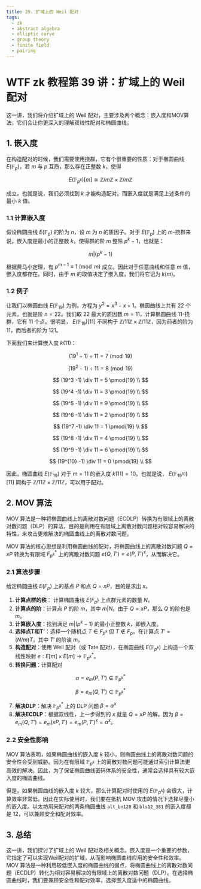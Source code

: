 ```yaml
---
title: 39. 扩域上的 Weil 配对
tags:
  - zk
  - abstract algebra
  - elliptic curve
  - group theory
  - finite field
  - pairing
---
```


# WTF zk 教程第 39 讲：扩域上的 Weil 配对

这一讲，我们将介绍扩域上的 Weil 配对，主要涉及两个概念：嵌入度和MOV算法，它们会让你更深入的理解双线性配对和椭圆曲线。

## 1. 嵌入度

在构造配对的时候，我们需要使用挠群，它有个很重要的性质：对于椭圆曲线 $E(\mathbb{F}_p)$，若 $m$ 与 $p$ 互质，那么存在正整数 $k$，使得

$$
E(\mathbb{F}_{p^{k}})[m] \cong \mathbb{Z}/m\mathbb{Z} \times \mathbb{Z}/m\mathbb{Z}
$$

成立。也就是说，我们必须找到 $k$ 才能构造配对。而嵌入度就是满足上述条件的最小 $k$ 值。

### 1.1 计算嵌入度

假设椭圆曲线 $E(\mathbb{F}_p)$ 的阶为 $n$，设 $m$ 为 $n$ 的质因子。对于 $E(\mathbb{F}_p)$ 上的 $m$-挠群来说，嵌入度是最小的正整数 $k$，使得群的阶 $m$ 整除 $p^k - 1$，也就是：

$$
m | (p^k - 1)
$$

根据费马小定理，有 $p^{m-1} \equiv 1 \pmod{m}$ 成立。因此对于任意曲线和任意 $m$ 值，嵌入度都存在。同时，由于 $m$ 的取值决定了嵌入度，我们将它记为 $k(m)$。

### 1.2 例子

让我们以椭圆曲线 $E(\mathbb{F}_ {19})$ 为例，方程为 $y^2 = x^3 - x + 1$。椭圆曲线上共有 22 个元素，也就是阶 $n = 22$。我们取 22 最大的质因数 $m = 11$，计算椭圆曲线 $11$-挠群，它有 $11$ 个点。很明显， $E(\mathbb{F}_{19})[11]$ 不同构于 $\mathbb{Z}/11\mathbb{Z} \times \mathbb{Z}/11\mathbb{Z}$，因为前者的阶为 11，而后者的阶为 121。

下面我们来计算嵌入度 $k(11)$：

$$
(19^1 -1) \div 11 =  7 \pmod{19}
$$

$$
(19^2 -1) \div 11 =  8 \pmod{19}
$$

$$
(19^3 -1) \div 11 =  5 \pmod{19} \\
$$

$$
(19^4 -1) \div 11 =  3 \pmod{19} \\
$$

$$
(19^5 -1) \div 11 =  9 \pmod{19} \\
$$

$$
(19^6 -1) \div 11 =  2 \pmod{19} \\
$$

$$
(19^7 -1) \div 11 =  1 \pmod{19} \\
$$

$$
(19^8 -1) \div 11 =  4 \pmod{19} \\
$$

$$
(19^9 -1) \div 11 =  6 \pmod{19} \\
$$

$$
(19^{10} -1) \div 11 =  0 \pmod{19} \\
$$

因此，椭圆曲线 $E(\mathbb{F}_ {19})$ 对于 $m = 11$ 的嵌入度 $k(11) = 10$。也就是说， $E(\mathbb{F}_{19^{10}})[11]$ 同构于 $\mathbb{Z}/11\mathbb{Z} \times \mathbb{Z}/11\mathbb{Z}$，可以用于配对。

## 2. MOV 算法

MOV 算法是一种将椭圆曲线上的离散对数问题（ECDLP）转换为有限域上的离散对数问题（DLP）的算法，目的是利用在有限域上离散对数问题相对较容易解决的特性，来攻击更难解决的椭圆曲线上的离散对数问题。

MOV 算法的核心思想是利用椭圆曲线的配对，将椭圆曲线上的离散对数问题 $Q = xP$ 转换为有限域 $F_{p^k}^*$ 上的离散对数问题 $e(Q, T') = e(P,T')^x$，从而解决它。

### 2.1 算法步骤

给定椭圆曲线 $E(F_p)$ 上的基点 $P$ 和点 $Q = xP$，目的是求出 $x$。

1. **计算点群的秩**： 计算椭圆曲线 $E(F_p)$ 上点群元素的数量 $N$。
2. **计算点的阶**：计算点 $P$ 的阶 $m$，其中 $m | N$。由于 $Q = xP$，那么 $Q$ 的阶也是 $m$。
3. **计算嵌入度**：找到满足 $m | (p^k - 1)$ 的最小正整数 $k$，即嵌入度。
4. **选择点T和T'**：选择一个随机点 $T \in F_{p^k}$ 但 $T \notin F_{p}$。在计算点 $T' = (N/m)T$，其中 $T'$ 的阶诶 $m$。
5. **构造配对**：使用 Weil 配对（或 Tate 配对），在椭圆曲线 $E(\mathbb{F}_ {p^k})$ 上构造一个双线性映射 $e: E[m] \times E[m] \rightarrow \mathbb{F}_{p^k}^*$。
6. **转换问题**：计算配对

  $$
  \alpha = e_m(P, T') \in \mathbb{F}_{p^k}^*
  $$

  $$
  \beta = e_m(Q, T') \in \mathbb{F}_{p^k}^*
  $$

7. **解决DLP**：解决 $\mathbb{F}_{p^k}^*$ 上的 DLP 问题 $\beta = \alpha^x$
8. **解决ECDLP**：根据双线性，上一步得到的 $x$ 就是 $Q = xP$ 的解。因为 $\beta = e_m(Q, T') = e_m(xP, T') = e_m(P, T')^x = \alpha ^x$。

### 2.2 安全性影响

MOV 算法表明，如果椭圆曲线的嵌入度 $k$ 较小，则椭圆曲线上的离散对数问题的安全性会受到威胁。因为在有限域 $\mathbb{F}_{p^k}$ 上的离散对数问题可能通过索引计算法更高效的解决。因此，为了保证椭圆曲线密码体系的安全性，通常会选择具有较大嵌入度的椭圆曲线。

但是，如果椭圆曲线的嵌入度 $k$ 较大，那么计算配对时使用的 $E(\mathbb{F}_{p^k})$ 会很大，计算效率非常低。因此在实际使用时，我们要在抵抗 MOV 攻击的情况下选择尽量小的嵌入度。以太坊用来配对的两条椭圆曲线 `alt_bn128` 和 `bls12_381` 的嵌入度都是 $12$，可以兼顾安全和配对效率。

## 3. 总结

这一讲，我们探讨了扩域上的 Weil 配对及相关概念。嵌入度是一个重要的参数，它指定了可以实现Weil配对的扩域，从而影响椭圆曲线应用的安全性和效率。MOV 算法是一种利用较低嵌入度的椭圆曲线的弱点，将椭圆曲线上的离散对数问题（ECDLP）转化为相对容易解决的有限域上的离散对数问题（DLP）。在选择椭圆曲线时，我们要兼顾安全性和配对效率，选择嵌入度适中的椭圆曲线。
